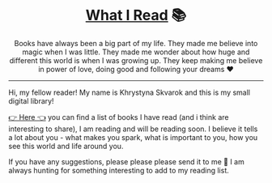 <br />
<div align="center">
  <h1><a href="https://khrystyna.github.io/what-i-read/">What I Read</a> 📚</h1>
  <p>Books have always been a big part of my life. They made me believe into magic when I was little. They made me wonder about how huge and different this world is when I was growing up. They keep making me believe in power of love, doing good and following your dreams ♥️ </p> 
</div>
<hr>

Hi, my fellow reader! My name is Khrystyna Skvarok and this is my small digital library!

<a href="https://khrystyna.github.io/what-i-read/">👉 Here 👈</a> you can find a list of books I have read (and i think are interesting to share), I am reading and will be reading soon. I believe it tells a lot about you - what makes you spark, what is important to you, how you see this world and life around you.

If you have any suggestions, please please please send it to me 🤗 I am always hunting for something interesting to add to my reading list.
